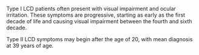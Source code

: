 Type I LCD patients often present with visual impairment and ocular irritation. These symptoms are progressive, starting as early as the first decade of life and causing visual impairment between the fourth and sixth decade.

Type II LCD symptoms may begin after the age of 20, with mean diagnosis at 39 years of age.